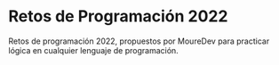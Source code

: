 # Retos de Programación 2022
Retos de programación 2022, propuestos por MoureDev para practicar lógica en cualquier lenguaje de programación.

